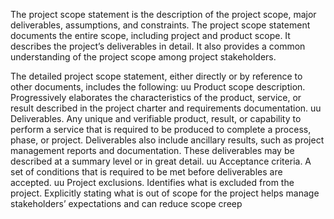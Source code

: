The project scope statement is the description of the project scope, major deliverables, assumptions, and constraints. 
The project scope statement documents the entire scope, including project and product scope. It describes the project’s 
deliverables in detail. It also provides a common understanding of the project scope among project stakeholders.



The detailed project scope statement, either directly or by reference to other documents, includes the following:
uu Product scope description. Progressively elaborates the characteristics of the product, service, or result 
described in the project charter and requirements documentation.
uu Deliverables. Any unique and verifiable product, result, or capability to perform a service that is required 
to be produced to complete a process, phase, or project. Deliverables also include ancillary results, such as 
project management reports and documentation. These deliverables may be described at a summary level 
or in great detail.
uu Acceptance criteria. A set of conditions that is required to be met before deliverables are accepted.
uu Project exclusions. Identifies what is excluded from the project. Explicitly stating what is out of scope for the 
project helps manage stakeholders’ expectations and can reduce scope creep
